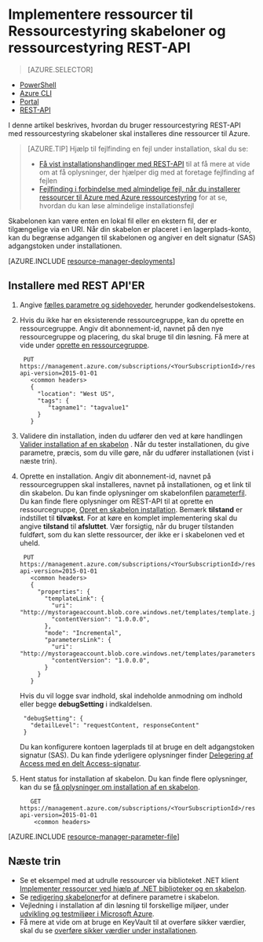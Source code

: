 <properties
   pageTitle="Implementere ressourcer med REST-API og skabelon | Microsoft Azure"
   description="Brug Azure ressourcestyring og ressourcestyring REST-API til at implementere en ressourcer til Azure. Ressourcerne, der er defineret i en ressourcestyring skabelon."
   services="azure-resource-manager"
   documentationCenter="na"
   authors="tfitzmac"
   manager="timlt"
   editor="tysonn"/>

<tags
   ms.service="azure-resource-manager"
   ms.devlang="na"
   ms.topic="article"
   ms.tgt_pltfrm="na"
   ms.workload="na"
   ms.date="07/11/2016"
   ms.author="tomfitz"/>

# <a name="deploy-resources-with-resource-manager-templates-and-resource-manager-rest-api"></a>Implementere ressourcer til Ressourcestyring skabeloner og ressourcestyring REST-API

> [AZURE.SELECTOR]
- [PowerShell](resource-group-template-deploy.md)
- [Azure CLI](resource-group-template-deploy-cli.md)
- [Portal](resource-group-template-deploy-portal.md)
- [REST-API](resource-group-template-deploy-rest.md)

I denne artikel beskrives, hvordan du bruger ressourcestyring REST-API med ressourcestyring skabeloner skal installeres dine ressourcer til Azure.  

> [AZURE.TIP] Hjælp til fejlfinding en fejl under installation, skal du se:
>
> - [Få vist installationshandlinger med REST-API](resource-manager-troubleshoot-deployments-rest.md) til at få mere at vide om at få oplysninger, der hjælper dig med at foretage fejlfinding af fejlen
> - [Fejlfinding i forbindelse med almindelige fejl, når du installerer ressourcer til Azure med Azure ressourcestyring](resource-manager-common-deployment-errors.md) for at se, hvordan du kan løse almindelige installationsfejl

Skabelonen kan være enten en lokal fil eller en ekstern fil, der er tilgængelige via en URI. Når din skabelon er placeret i en lagerplads-konto, kan du begrænse adgangen til skabelonen og angiver en delt signatur (SAS) adgangstoken under installationen.

[AZURE.INCLUDE [resource-manager-deployments](../includes/resource-manager-deployments.md)]

## <a name="deploy-with-the-rest-api"></a>Installere med REST API'ER
1. Angive [fælles parametre og sidehoveder](https://msdn.microsoft.com/library/azure/8d088ecc-26eb-42e9-8acc-fe929ed33563#bk_common), herunder godkendelsestokens.
2. Hvis du ikke har en eksisterende ressourcegruppe, kan du oprette en ressourcegruppe. Angiv dit abonnement-id, navnet på den nye ressourcegruppe og placering, du skal bruge til din løsning. Få mere at vide under [oprette en ressourcegruppe](https://msdn.microsoft.com/library/azure/dn790525.aspx).

        PUT https://management.azure.com/subscriptions/<YourSubscriptionId>/resourcegroups/<YourResourceGroupName>?api-version=2015-01-01
          <common headers>
          {
            "location": "West US",
            "tags": {
               "tagname1": "tagvalue1"
            }
          }
   
3. Validere din installation, inden du udfører den ved at køre handlingen [Valider installation af en skabelon](https://msdn.microsoft.com/library/azure/dn790547.aspx) . Når du tester installationen, du give parametre, præcis, som du ville gøre, når du udfører installationen (vist i næste trin).

3. Oprette en installation. Angiv dit abonnement-id, navnet på ressourcegruppen skal installeres, navnet på installationen, og et link til din skabelon. Du kan finde oplysninger om skabelonfilen [parameterfil](#parameter-file). Du kan finde flere oplysninger om REST-API til at oprette en ressourcegruppe, [Opret en skabelon installation](https://msdn.microsoft.com/library/azure/dn790564.aspx). Bemærk **tilstand** er indstillet til **tilvækst**. For at køre en komplet implementering skal du angive **tilstand** til **afsluttet**. Vær forsigtig, når du bruger tilstanden fuldført, som du kan slette ressourcer, der ikke er i skabelonen ved et uheld.
    
        PUT https://management.azure.com/subscriptions/<YourSubscriptionId>/resourcegroups/<YourResourceGroupName>/providers/Microsoft.Resources/deployments/<YourDeploymentName>?api-version=2015-01-01
          <common headers>
          {
            "properties": {
              "templateLink": {
                "uri": "http://mystorageaccount.blob.core.windows.net/templates/template.json",
                "contentVersion": "1.0.0.0",
              },
              "mode": "Incremental",
              "parametersLink": {
                "uri": "http://mystorageaccount.blob.core.windows.net/templates/parameters.json",
                "contentVersion": "1.0.0.0",
              }
            }
          }
   
      Hvis du vil logge svar indhold, skal indeholde anmodning om indhold eller begge **debugSetting** i indkaldelsen.

        "debugSetting": {
          "detailLevel": "requestContent, responseContent"
        }

      Du kan konfigurere kontoen lagerplads til at bruge en delt adgangstoken signatur (SAS). Du kan finde yderligere oplysninger finder [Delegering af Access med en delt Access-signatur](https://msdn.microsoft.com/library/ee395415.aspx).

4. Hent status for installation af skabelon. Du kan finde flere oplysninger, kan du se [få oplysninger om installation af en skabelon](https://msdn.microsoft.com/library/azure/dn790565.aspx).

          GET https://management.azure.com/subscriptions/<YourSubscriptionId>/resourcegroups/<YourResourceGroupName>/providers/Microsoft.Resources/deployments/<YourDeploymentName>?api-version=2015-01-01
           <common headers>

[AZURE.INCLUDE [resource-manager-parameter-file](../includes/resource-manager-parameter-file.md)]

## <a name="next-steps"></a>Næste trin
- Se et eksempel med at udrulle ressourcer via biblioteket .NET klient [Implementer ressourcer ved hjælp af .NET biblioteker og en skabelon](virtual-machines/virtual-machines-windows-csharp-template.md).
- Se [redigering skabeloner](resource-group-authoring-templates.md#parameters)for at definere parametre i skabelon.
- Vejledning i installation af din løsning til forskellige miljøer, under [udvikling og testmiljøer i Microsoft Azure](solution-dev-test-environments.md).
- Få mere at vide om at bruge en KeyVault til at overføre sikker værdier, skal du se [overføre sikker værdier under installationen](resource-manager-keyvault-parameter.md).
